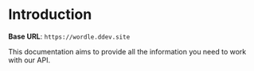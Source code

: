 # Introduction



<aside>
    <strong>Base URL</strong>: <code>https://wordle.ddev.site</code>
</aside>

This documentation aims to provide all the information you need to work with our API.

